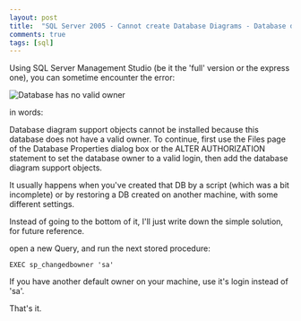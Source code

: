 ```yaml
---
layout: post
title:  "SQL Server 2005 - Cannot create Database Diagrams - Database does not have a valid owner"
comments: true
tags: [sql]
---
```



Using SQL Server Management Studio (be it the 'full' version or the express one), you can sometime encounter the error:

![Database has no valid owner](http://kenegozi.com/Blog/uploaded/WindowsLiveWriter/SQLServer2005CannotcreateDatabaseDiagram_123DC/c20f45d1-6118-4b12-845d-1a78e619c256.png)

in words:

Database diagram support objects cannot be installed because this database does not have a valid owner. To continue, first use the Files page of the Database Properties dialog box or the ALTER AUTHORIZATION statement to set the database owner to a valid login, then add the database diagram support objects. 

It usually happens when you've created that DB by a script (which was a bit incomplete) or by restoring a DB created on another machine, with some different settings.



Instead of going to the bottom of it, I'll just write down the simple solution, for future reference.

open a new Query, and run the next stored procedure:

```
EXEC sp_changedbowner 'sa'
```

If you have another default owner on your machine, use it's login instead of 'sa'.

That's it.

